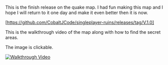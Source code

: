 
This is the finish release on the quake map. I had fun making this map and I hope I will return to it one day and make it even better then it is now. 

[https://github.com/CobaltJCode/singleplayer-ruins/releases/tag/V.1.0]

This is the walkthrough video of the map along with how to find the secret areas.

The image is clickable.

[![Walkthrough Video](https://github.com/user-attachments/assets/056a13e7-d334-47a1-bce2-cb95af4dae5f)](https://youtu.be/voZfEr7Vwb0)


